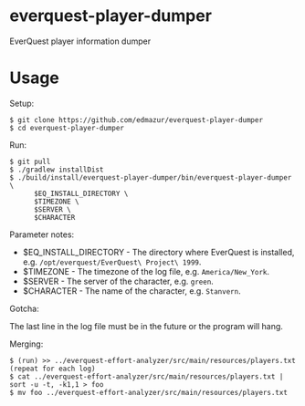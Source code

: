 # everquest-player-dumper
EverQuest player information dumper

# Usage

Setup:

```
$ git clone https://github.com/edmazur/everquest-player-dumper
$ cd everquest-player-dumper
```

Run:

```
$ git pull
$ ./gradlew installDist
$ ./build/install/everquest-player-dumper/bin/everquest-player-dumper \
      $EQ_INSTALL_DIRECTORY \
      $TIMEZONE \
      $SERVER \
      $CHARACTER
```

Parameter notes:

* $EQ_INSTALL_DIRECTORY - The directory where EverQuest is installed, e.g. `/opt/everquest/EverQuest\ Project\ 1999`.
* $TIMEZONE - The timezone of the log file, e.g. `America/New_York`.
* $SERVER - The server of the character, e.g. `green`.
* $CHARACTER - The name of the character, e.g. `Stanvern`.

Gotcha:

The last line in the log file must be in the future or the program will hang.

Merging:

```
$ (run) >> ../everquest-effort-analyzer/src/main/resources/players.txt
(repeat for each log)
$ cat ../everquest-effort-analyzer/src/main/resources/players.txt | sort -u -t, -k1,1 > foo
$ mv foo ../everquest-effort-analyzer/src/main/resources/players.txt
```
